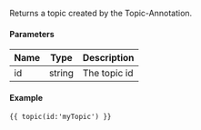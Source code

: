 Returns a topic created by the Topic-Annotation.

#### Parameters

| Name | Type   | Description
| ---- | ------ | ------------
| id   | string | The topic id

#### Example

```
{{ topic(id:'myTopic') }}
```